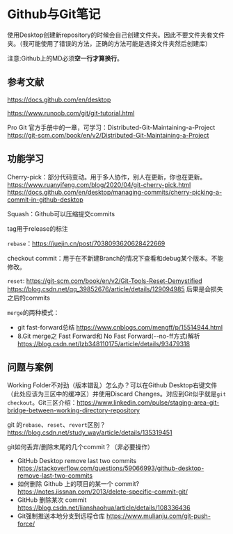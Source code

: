 

# Github与Git笔记

使用Desktop创建新repository的时候会自己创建文件夹。因此不要文件夹套文件夹。（我可能使用了错误的方法，正确的方法可能是选择文件夹然后创建库）

注意:Github上的MD必须**空一行才算换行**。

## 参考文献

https://docs.github.com/en/desktop

https://www.runoob.com/git/git-tutorial.html

Pro Git 官方手册中的一章，可学习：Distributed-Git-Maintaining-a-Project https://git-scm.com/book/en/v2/Distributed-Git-Maintaining-a-Project

## 功能学习

Cherry-pick：部分代码变动。用于多人协作，别人在更新，你也在更新。 https://www.ruanyifeng.com/blog/2020/04/git-cherry-pick.html
https://docs.github.com/en/desktop/managing-commits/cherry-picking-a-commit-in-github-desktop

Squash：Github可以压缩提交commits

tag用于release的标注

`rebase`：https://juejin.cn/post/7038093620628422669

checkout commit：用于在不新建Branch的情况下查看和debug某个版本。不能修改。

`reset`: https://git-scm.com/book/en/v2/Git-Tools-Reset-Demystified
https://blog.csdn.net/qq_39852676/article/details/129094985 后果是会损失之后的commits

`merge`的两种模式：

- git fast-forward总结 https://www.cnblogs.com/mengff/p/15514944.html
- 8.Git merge之 Fast Forward和 No Fast Forward(--no-ff方式)解析 https://blog.csdn.net/lzb348110175/article/details/93479318

## 问题与案例

Working Folder不对劲（版本错乱）怎么办？可以在Github Desktop右键文件（此处应该为三区中的缓冲区）并使用Discard Changes。对应到Git似乎就是`git checkout`。Git三区介绍：https://www.linkedin.com/pulse/staging-area-git-bridge-between-working-directory-repository

git 的`rebase`、`reset`、`revert`区别？https://blog.csdn.net/study_way/article/details/135319451

git如何丢弃/删除末尾的几个commit？（非必要操作）

- GitHub Desktop remove last two commits https://stackoverflow.com/questions/59066993/github-desktop-remove-last-two-commits
- 如何删除 Github 上的项目的某一个 commit? https://notes.iissnan.com/2013/delete-specific-commit-git/
- GitHub 删除某次 commit https://blog.csdn.net/lianshaohua/article/details/108336436
- Git强制推送本地分支到远程仓库 https://www.mulianju.com/git-push-force/
